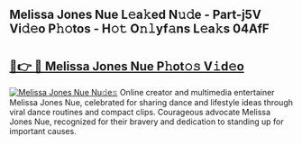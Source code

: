 ## Melissa Jones Nue L𝚎a𝚔ed N𝚞𝚍e - Part-j5V Vi𝚍𝚎o P𝚑𝚘tos - H𝚘𝚝 O𝚗𝚕yf𝚊ns L𝚎a𝚔s 04AfF

# <h2><a href="http://kf3ri48.oniu.top/?m=Melissa+Jones+Nue">🔗👉 🔴 Melissa Jones Nue P𝚑ot𝚘𝚜 V𝚒d𝚎o</a></h2>

[![Melissa Jones Nue Nu𝚍e𝚜](https://i.imgur.com/0qMVB7G.gif)](http://kf3ri48.oniu.top/?m=Melissa+Jones+Nue)
Online creator and multimedia entertainer Melissa Jones Nue, celebrated for sharing dance and lifestyle ideas through viral dance routines and compact clips. Courageous advocate Melissa Jones Nue, recognized for their bravery and dedication to standing up for important causes.  
